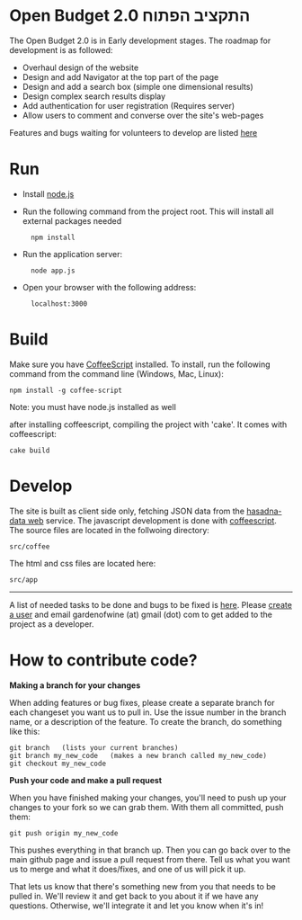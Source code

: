 Open Budget 2.0 התקציב הפתוח
===

The Open Budget 2.0 is in Early development stages. The roadmap for development is as followed:

- Overhaul design of the website
- Design and add Navigator at the top part of the page
- Design and add a search box (simple one dimensional results)
- Design complex search results display
- Add authentication for user registration (Requires server)
- Allow users to comment and converse over the site's web-pages

Features and bugs waiting for volunteers to develop are listed [here](https://track.nsa.co.il/projects/open-budget-2)

Run
===

- Install [node.js](http://nodejs.org/)
- Run the following command from the project root. This will install all external packages needed


        npm install

- Run the application server:


        node app.js

- Open your browser with the following address:


        localhost:3000


Build
===
Make sure you have [CoffeeScript](http://coffeescript.org/) installed. To install, run the following command from the command line (Windows, Mac, Linux):

    npm install -g coffee-script

Note: you must have node.js installed as well

after installing coffeescript, compiling the project with 'cake'. It comes with coffeescript:

    cake build

Develop
===

The site is built as client side only, fetching JSON data from the [hasadna-data web](https://github.com/akariv/hasadna-data) service.
The javascript development is done with [coffeescript](http://coffeescript.org).
The source files are located in the follwoing directory:

    src/coffee

The html and css files are located here:

    src/app

---

A list of needed tasks to be done and bugs to be fixed is [here](https://track.nsa.co.il/projects/open-budget-2/issues).
Please [create a user](https://track.nsa.co.il/account/register) and email gardenofwine (at) gmail (dot) com to get added to the project as a developer.

How to contribute code?
===
**Making a branch for your changes**

When adding features or bug fixes, please create a separate branch for each changeset you want us to pull in. Use the issue number in the branch name, or a description of the feature. To create the branch, do something like this:

	git branch   (lists your current branches)
	git branch my_new_code   (makes a new branch called my_new_code)
	git checkout my_new_code

**Push your code and make a pull request**

When you have finished making your changes, you'll need to push up your changes to your fork so we can grab them. With them all committed, push them:

	git push origin my_new_code

This pushes everything in that branch up. Then you can go back over to the main github page and issue a pull request from there.  Tell us what you want us to merge and what it does/fixes, and one of us will pick it up.

That lets us know that there's something new from you that needs to be pulled in. We'll review it and get back to you about it if we have any questions. Otherwise, we'll integrate it and let you know when it's in!

